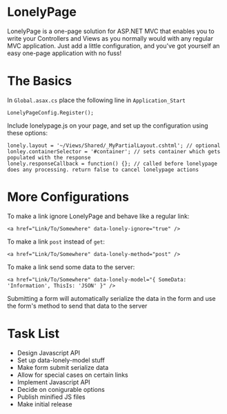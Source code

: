 LonelyPage
==========
LonelyPage is a one-page solution for ASP.NET MVC that enables you to write your Controllers and Views as you normally would with any regular MVC application.
Just add a little configuration, and you've got yourself an easy one-page application with no fuss!

The Basics
==========
In `Global.asax.cs` place the following line in `Application_Start`

```
LonelyPageConfig.Register();
```

Include lonelypage.js on your page, and set up the configuration using these options:

```
lonely.layout = '~/Views/Shared/_MyPartialLayout.cshtml'; // optional
lonley.containerSelector = '#container'; // sets container which gets populated with the response
lonely.responseCallback = function() {}; // called before lonelypage does any processing. return false to cancel lonelypage actions
```

More Configurations
===================
To make a link ignore LonelyPage and behave like a regular link:
```
<a href="Link/To/Somewhere" data-lonely-ignore="true" />
```

To make a link `post` instead of `get`:
```
<a href="Link/To/Somewhere" data-lonely-method="post" />
```

To make a link send some data to the server:
```
<a href="Link/To/Somewhere" data-lonely-model="{ SomeData: 'Information', ThisIs: 'JSON' }" />
```

Submitting a form will automatically serialize the data in the form and use the form's method to send that data to the server

Task List
=========
- Design Javascript API
- Set up data-lonely-model stuff
- Make form submit serialize data
- Allow for special cases on certain links
- Implement Javascript API
- Decide on conigurable options
- Publish minified JS files
- Make initial release
